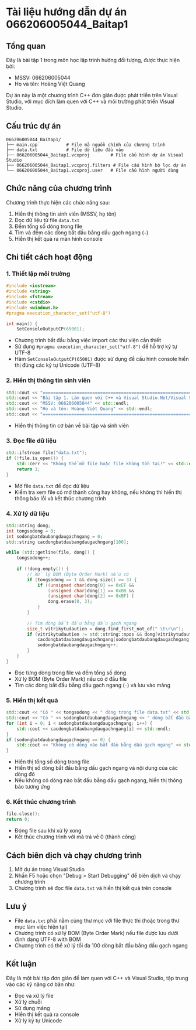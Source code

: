 # Tài liệu hướng dẫn dự án 066206005044_Baitap1

## Tổng quan

Đây là bài tập 1 trong môn học lập trình hướng đối tượng, được thực hiện bởi:
- MSSV: 066206005044
- Họ và tên: Hoàng Việt Quang

Dự án này là một chương trình C++ đơn giản được phát triển trên Visual Studio, với mục đích làm quen với C++ và môi trường phát triển Visual Studio.

## Cấu trúc dự án

```
066206005044_Baitap1/
├── main.cpp           # File mã nguồn chính của chương trình
├── data.txt           # File dữ liệu đầu vào
├── 066206005044_Baitap1.vcxproj        # File cấu hình dự án Visual Studio
├── 066206005044_Baitap1.vcxproj.filters # File cấu hình bộ lọc dự án
└── 066206005044_Baitap1.vcxproj.user   # File cấu hình người dùng
```

## Chức năng của chương trình

Chương trình thực hiện các chức năng sau:

1. Hiển thị thông tin sinh viên (MSSV, họ tên)
2. Đọc dữ liệu từ file `data.txt`
3. Đếm tổng số dòng trong file
4. Tìm và đếm các dòng bắt đầu bằng dấu gạch ngang (`-`)
5. Hiển thị kết quả ra màn hình console

## Chi tiết cách hoạt động

### 1. Thiết lập môi trường

```cpp
#include <iostream>
#include <string>
#include <fstream>
#include <cstdio>
#include <windows.h>
#pragma execution_character_set("utf-8")

int main() {
    SetConsoleOutputCP(65001);
```

- Chương trình bắt đầu bằng việc import các thư viện cần thiết
- Sử dụng `#pragma execution_character_set("utf-8")` để hỗ trợ ký tự UTF-8
- Hàm `SetConsoleOutputCP(65001)` được sử dụng để cấu hình console hiển thị đúng các ký tự Unicode (UTF-8)

### 2. Hiển thị thông tin sinh viên

```cpp
std::cout << "======================================================================" << std::endl;
std::cout << "Bài tập 1. Làm quen với C++ và Visual Studio.Net/Visual Studio Code" << std::endl;
std::cout << "MSSV: 066206005044" << std::endl;
std::cout << "Họ và tên: Hoàng Việt Quang" << std::endl;
std::cout << "======================================================================" << std::endl;
```

- Hiển thị thông tin cơ bản về bài tập và sinh viên

### 3. Đọc file dữ liệu

```cpp
std::ifstream file("data.txt");
if (!file.is_open()) {
    std::cerr << "Không thể mở file hoặc file không tồn tại!" << std::endl;
    return 1;
}
```

- Mở file `data.txt` để đọc dữ liệu
- Kiểm tra xem file có mở thành công hay không, nếu không thì hiển thị thông báo lỗi và kết thúc chương trình

### 4. Xử lý dữ liệu

```cpp
std::string dong;
int tongsodong = 0;
int sodongbatdaubangdaugachngang = 0;
std::string cacdongbatdaubangdaugachngang[100];

while (std::getline(file, dong)) {
    tongsodong++;
    
    if (!dong.empty()) {
        // Xử lý BOM (Byte Order Mark) nếu có
        if (tongsodong == 1 && dong.size() >= 3) {
            if ((unsigned char)dong[0] == 0xEF && 
                (unsigned char)dong[1] == 0xBB && 
                (unsigned char)dong[2] == 0xBF) {
                dong.erase(0, 3);
            }
        }
        
        // Tìm dòng bắt đầu bằng dấu gạch ngang
        size_t vitrikytudautien = dong.find_first_not_of(" \t\r\n");
        if (vitrikytudautien != std::string::npos && dong[vitrikytudautien] == '-') {
            cacdongbatdaubangdaugachngang[sodongbatdaubangdaugachngang] = dong;
            sodongbatdaubangdaugachngang++;
        }
    }
}
```

- Đọc từng dòng trong file và đếm tổng số dòng
- Xử lý BOM (Byte Order Mark) nếu có ở đầu file
- Tìm các dòng bắt đầu bằng dấu gạch ngang (`-`) và lưu vào mảng

### 5. Hiển thị kết quả

```cpp
std::cout << "Có " << tongsodong << " dòng trong file data.txt" << std::endl;
std::cout << "Có " << sodongbatdaubangdaugachngang << " dòng bắt đầu bằng dấu gạch ngang:" << std::endl;
for (int i = 0; i < sodongbatdaubangdaugachngang; i++) {
    std::cout << cacdongbatdaubangdaugachngang[i] << std::endl;
}
if (sodongbatdaubangdaugachngang == 0) {
    std::cout << "Không có dòng nào bắt đầu bằng dấu gạch ngang" << std::endl;
}
```

- Hiển thị tổng số dòng trong file
- Hiển thị số dòng bắt đầu bằng dấu gạch ngang và nội dung của các dòng đó
- Nếu không có dòng nào bắt đầu bằng dấu gạch ngang, hiển thị thông báo tương ứng

### 6. Kết thúc chương trình

```cpp
file.close();
return 0;
```

- Đóng file sau khi xử lý xong
- Kết thúc chương trình với mã trả về 0 (thành công)

## Cách biên dịch và chạy chương trình

1. Mở dự án trong Visual Studio
2. Nhấn F5 hoặc chọn "Debug > Start Debugging" để biên dịch và chạy chương trình
3. Chương trình sẽ đọc file `data.txt` và hiển thị kết quả trên console

## Lưu ý

- File `data.txt` phải nằm cùng thư mục với file thực thi (hoặc trong thư mục làm việc hiện tại)
- Chương trình có xử lý BOM (Byte Order Mark) nếu file được lưu dưới định dạng UTF-8 with BOM
- Chương trình có thể xử lý tối đa 100 dòng bắt đầu bằng dấu gạch ngang

## Kết luận

Đây là một bài tập đơn giản để làm quen với C++ và Visual Studio, tập trung vào các kỹ năng cơ bản như:
- Đọc và xử lý file
- Xử lý chuỗi
- Sử dụng mảng
- Hiển thị kết quả ra console
- Xử lý ký tự Unicode 